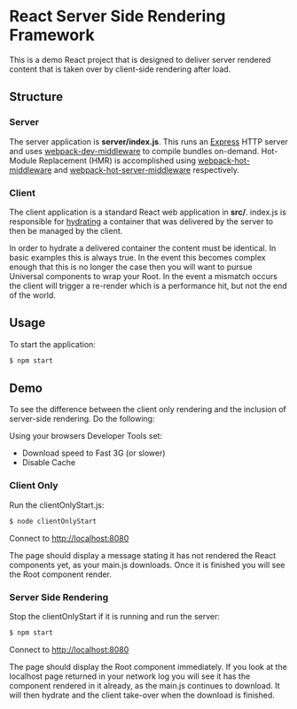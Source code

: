 # React Server Side Rendering Framework

This is a demo React project that is designed to deliver server rendered content that is taken over by client-side rendering after load.

## Structure

### Server

The server application is **server/index.js**. This runs an [Express](https://github.com/expressjs/express) HTTP server and uses [webpack-dev-middleware](https://github.com/webpack/webpack-dev-middleware) to compile bundles on-demand. Hot-Module Replacement (HMR) is accomplished using [webpack-hot-middleware](https://github.com/glenjamin/webpack-hot-middleware) and [webpack-hot-server-middleware](https://github.com/60frames/webpack-hot-server-middleware) respectively.

### Client

The client application is a standard React web application in **src/**. index.js is responsible for [hydrating](https://reactjs.org/docs/react-dom.html#hydrate) a container that was delivered by the server to then be managed by the client.

In order to hydrate a delivered container the content must be identical. In basic examples this is always true. In the event this becomes complex enough that this is no longer the case then you will want to pursue Universal components to wrap your Root. In the event a mismatch occurs the client will trigger a re-render which is a performance hit, but not the end of the world.

## Usage

To start the application:
```bash
$ npm start
```

## Demo

To see the difference between the client only rendering and the inclusion of server-side rendering. Do the following:

Using your browsers Developer Tools set:
* Download speed to Fast 3G (or slower)
* Disable Cache

### Client Only

Run the clientOnlyStart.js:

```bash
$ node clientOnlyStart
```

Connect to [http://localhost:8080](http://localhost:8080)

The page should display a message stating it has not rendered the React components yet, as your main.js downloads. Once it is finished you will see the Root component render.

### Server Side Rendering

Stop the clientOnlyStart if it is running and run the server:
```bash
$ npm start
```

Connect to [http://localhost:8080](http://localhost:8080)

The page should display the Root component immediately. If you look at the localhost page returned in your network log you will see it has the component rendered in it already, as the main.js continues to download. It will then hydrate and the client take-over when the download is finished.
